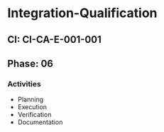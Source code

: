 # Integration-Qualification

## CI: CI-CA-E-001-001
## Phase: 06

### Activities
- Planning
- Execution
- Verification
- Documentation

